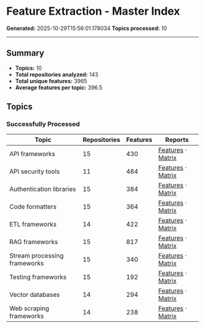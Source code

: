 # Feature Extraction - Master Index

**Generated:** 2025-10-29T15:56:01.178034
**Topics processed:** 10

---

## Summary

- **Topics:** 10
- **Total repositories analyzed:** 143
- **Total unique features:** 3965
- **Average features per topic:** 396.5

## Topics

### Successfully Processed

| Topic | Repositories | Features | Reports |
|-------|--------------|----------|---------|
| API frameworks | 15 | 430 | [Features](api-frameworks/features.json) · [Matrix](api-frameworks/comparison-matrix.md) |
| API security tools | 11 | 484 | [Features](api-security-tools/features.json) · [Matrix](api-security-tools/comparison-matrix.md) |
| Authentication libraries | 15 | 384 | [Features](authentication-libraries/features.json) · [Matrix](authentication-libraries/comparison-matrix.md) |
| Code formatters | 15 | 364 | [Features](code-formatters/features.json) · [Matrix](code-formatters/comparison-matrix.md) |
| ETL frameworks | 14 | 422 | [Features](etl-frameworks/features.json) · [Matrix](etl-frameworks/comparison-matrix.md) |
| RAG frameworks | 15 | 817 | [Features](rag-frameworks/features.json) · [Matrix](rag-frameworks/comparison-matrix.md) |
| Stream processing frameworks | 15 | 340 | [Features](stream-processing-frameworks/features.json) · [Matrix](stream-processing-frameworks/comparison-matrix.md) |
| Testing frameworks | 15 | 192 | [Features](testing-frameworks/features.json) · [Matrix](testing-frameworks/comparison-matrix.md) |
| Vector databases | 14 | 294 | [Features](vector-databases/features.json) · [Matrix](vector-databases/comparison-matrix.md) |
| Web scraping frameworks | 14 | 238 | [Features](web-scraping-frameworks/features.json) · [Matrix](web-scraping-frameworks/comparison-matrix.md) |
